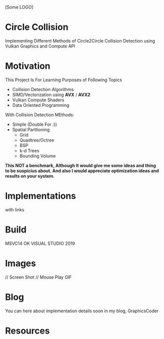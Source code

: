 [Some LOGO]
# Circle Collision
Implementing Different Methods of Circle2Circle Collision Detection using Vulkan Graphics and Compute API  
# Motivation
This Project Is For Learning Purposes of Following Topics
- Collision Detection Algorithms
- SIMD/Vectorization using **AVX** / **AVX2**
- Vulkan Compute Shaders
- Data Oriented Programming

With Collision Detection MEthods:
- Simple (Double For :))
- Spatial Parttioning
  - Grid
  - Quadtree/Octree
  - BSP
  - k-d Trees
  - Bounding Volume 

**This NOT a benchmark, Although It would give me some ideas and thing to be suspicius about.
And also I would appreciate optimization ideas and results on your system.**

# Implementations
with links

# Build
MSVC14 OK VISUAL STUDIO 2019
# Images
// Screen Shot 
// Mouse Play GIF

# Blog
You can here about implementation details soon in my blog, GraphicsCoder

# Resources
